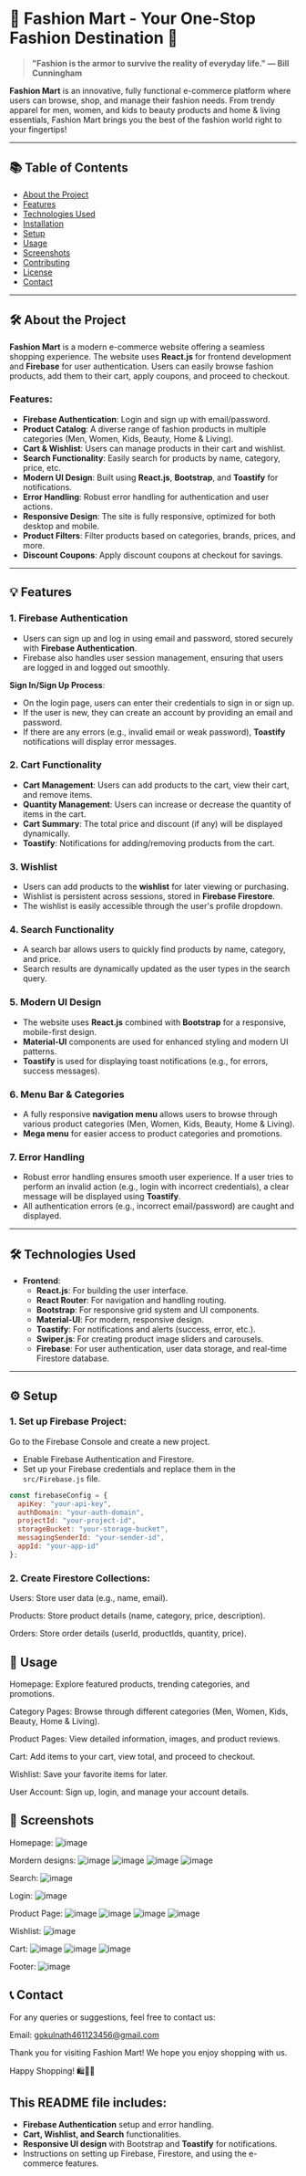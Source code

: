 # 👗 **Fashion Mart** - Your One-Stop Fashion Destination 👚

> **"Fashion is the armor to survive the reality of everyday life." — Bill Cunningham**

**Fashion Mart** is an innovative, fully functional e-commerce platform where users can browse, shop, and manage their fashion needs. From trendy apparel for men, women, and kids to beauty products and home & living essentials, Fashion Mart brings you the best of the fashion world right to your fingertips!

---

## 📚 Table of Contents

- [About the Project](#about-the-project)
- [Features](#features)
- [Technologies Used](#technologies-used)
- [Installation](#installation)
- [Setup](#setup)
- [Usage](#usage)
- [Screenshots](#screenshots)
- [Contributing](#contributing)
- [License](#license)
- [Contact](#contact)

---

## 🛠️ About the Project

**Fashion Mart** is a modern e-commerce website offering a seamless shopping experience. The website uses **React.js** for frontend development and **Firebase** for user authentication. Users can easily browse fashion products, add them to their cart, apply coupons, and proceed to checkout.

### Features:
- **Firebase Authentication**: Login and sign up with email/password.
- **Product Catalog**: A diverse range of fashion products in multiple categories (Men, Women, Kids, Beauty, Home & Living).
- **Cart & Wishlist**: Users can manage products in their cart and wishlist.
- **Search Functionality**: Easily search for products by name, category, price, etc.
- **Modern UI Design**: Built using **React.js**, **Bootstrap**, and **Toastify** for notifications.
- **Error Handling**: Robust error handling for authentication and user actions.
- **Responsive Design**: The site is fully responsive, optimized for both desktop and mobile.
- **Product Filters**: Filter products based on categories, brands, prices, and more.
- **Discount Coupons**: Apply discount coupons at checkout for savings.

---

## 💡 Features

### 1. **Firebase Authentication**

- Users can sign up and log in using email and password, stored securely with **Firebase Authentication**.
- Firebase also handles user session management, ensuring that users are logged in and logged out smoothly.
  
**Sign In/Sign Up Process**:
- On the login page, users can enter their credentials to sign in or sign up.
- If the user is new, they can create an account by providing an email and password.
- If there are any errors (e.g., invalid email or weak password), **Toastify** notifications will display error messages.

### 2. **Cart Functionality**

- **Cart Management**: Users can add products to the cart, view their cart, and remove items.
- **Quantity Management**: Users can increase or decrease the quantity of items in the cart.
- **Cart Summary**: The total price and discount (if any) will be displayed dynamically.
- **Toastify**: Notifications for adding/removing products from the cart.

### 3. **Wishlist**

- Users can add products to the **wishlist** for later viewing or purchasing.
- Wishlist is persistent across sessions, stored in **Firebase Firestore**.
- The wishlist is easily accessible through the user's profile dropdown.

### 4. **Search Functionality**

- A search bar allows users to quickly find products by name, category, and price.
- Search results are dynamically updated as the user types in the search query.

### 5. **Modern UI Design**

- The website uses **React.js** combined with **Bootstrap** for a responsive, mobile-first design.
- **Material-UI** components are used for enhanced styling and modern UI patterns.
- **Toastify** is used for displaying toast notifications (e.g., for errors, success messages).

### 6. **Menu Bar & Categories**

- A fully responsive **navigation menu** allows users to browse through various product categories (Men, Women, Kids, Beauty, Home & Living).
- **Mega menu** for easier access to product categories and promotions.

### 7. **Error Handling**

- Robust error handling ensures smooth user experience. If a user tries to perform an invalid action (e.g., login with incorrect credentials), a clear message will be displayed using **Toastify**.
- All authentication errors (e.g., incorrect email/password) are caught and displayed.

---

## 🛠️ Technologies Used

- **Frontend**:
  - **React.js**: For building the user interface.
  - **React Router**: For navigation and handling routing.
  - **Bootstrap**: For responsive grid system and UI components.
  - **Material-UI**: For modern, responsive design.
  - **Toastify**: For notifications and alerts (success, error, etc.).
  - **Swiper.js**: For creating product image sliders and carousels.
  - **Firebase**: For user authentication, user data storage, and real-time Firestore database.

---

## ⚙️ Setup

### 1. Set up Firebase Project:
Go to the Firebase Console and create a new project.

- Enable Firebase Authentication and Firestore.
- Set up your Firebase credentials and replace them in the `src/Firebase.js` file.

```js
const firebaseConfig = {
  apiKey: "your-api-key",
  authDomain: "your-auth-domain",
  projectId: "your-project-id",
  storageBucket: "your-storage-bucket",
  messagingSenderId: "your-sender-id",
  appId: "your-app-id"
};
```
### 2. Create Firestore Collections:
Users: Store user data (e.g., name, email).

Products: Store product details (name, category, price, description).

Orders: Store order details (userId, productIds, quantity, price).

## 📱 Usage
Homepage: Explore featured products, trending categories, and promotions.

Category Pages: Browse through different categories (Men, Women, Kids, Beauty, Home & Living).

Product Pages: View detailed information, images, and product reviews.

Cart: Add items to your cart, view total, and proceed to checkout.

Wishlist: Save your favorite items for later.

User Account: Sign up, login, and manage your account details.

## 📸 Screenshots
Homepage:
![image](https://github.com/user-attachments/assets/5fb52def-1329-458e-b587-8eb12e81856d)

Mordern designs:
![image](https://github.com/user-attachments/assets/345050f3-5792-46aa-91b2-67f08f34f2b6)
![image](https://github.com/user-attachments/assets/7611560b-2607-4170-ab05-393048a991c4)
![image](https://github.com/user-attachments/assets/9e4d125e-515b-4ec3-960b-a716e3a8e280)
![image](https://github.com/user-attachments/assets/6b35e6a7-49e5-4cf2-808d-0bffe3da3106)

Search:
![image](https://github.com/user-attachments/assets/94338bba-18f8-4add-8c01-e8192a5de837)

Login:
![image](https://github.com/user-attachments/assets/983e354c-6a8f-49d3-8122-9afbe166b45e)


Product Page:
![image](https://github.com/user-attachments/assets/2660918d-1f18-454e-8dfc-5180324f4ce4)
![image](https://github.com/user-attachments/assets/c9ff1a76-a7ad-4fdd-a7bd-e5078c710795)
![image](https://github.com/user-attachments/assets/e54373e1-26eb-41f8-b307-d0caa4dbdf4b)
![image](https://github.com/user-attachments/assets/a370121c-0624-4cc0-a13e-e7c750055a2f)

Wishlist:
![image](https://github.com/user-attachments/assets/de1c4975-aedc-4c98-9cf3-de6de2b00d90)


Cart:
![image](https://github.com/user-attachments/assets/aa0ef227-255f-4148-b06e-51cc108210b6)
![image](https://github.com/user-attachments/assets/dbba0075-aa8d-4e6d-92ab-f1885477f1b9)
![image](https://github.com/user-attachments/assets/1f31864e-5054-4213-88ed-05a987a28cd9)

Footer: 
![image](https://github.com/user-attachments/assets/b4a7fa69-b959-47fd-806f-fd8002e77917)

## 📞 Contact
For any queries or suggestions, feel free to contact us:

Email: gokulnath461123456@gmail.com

Thank you for visiting Fashion Mart! We hope you enjoy shopping with us.

Happy Shopping! 🛍️👗✨



## This README file includes:

- **Firebase Authentication** setup and error handling.
- **Cart, Wishlist, and Search** functionalities.
- **Responsive UI design** with Bootstrap and **Toastify** for notifications.
- Instructions on setting up Firebase, Firestore, and using the e-commerce features.


